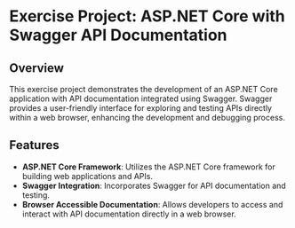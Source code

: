 # Exercise Project: ASP.NET Core with Swagger API Documentation

## Overview
This exercise project demonstrates the development of an ASP.NET Core application with API documentation integrated using Swagger. Swagger provides a user-friendly interface for exploring and testing APIs directly within a web browser, enhancing the development and debugging process.

## Features
- **ASP.NET Core Framework**: Utilizes the ASP.NET Core framework for building web applications and APIs.
- **Swagger Integration**: Incorporates Swagger for API documentation and testing.
- **Browser Accessible Documentation**: Allows developers to access and interact with API documentation directly in a web browser.
